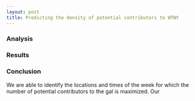 ```yaml
---
layout: post
title: Predicting the density of potential contributors to WTWY
---
```

### Analysis


### Results

### Conclusion
 We are able to identify the locations and times of the week for which the number of potential contributors to the gal is maximized.
 Our 
